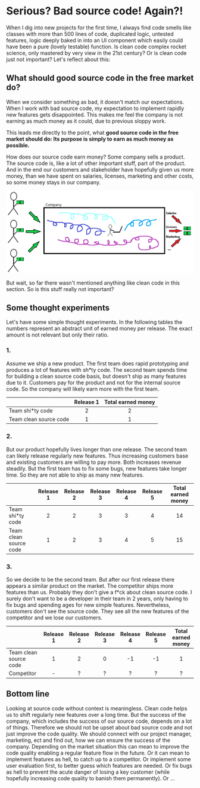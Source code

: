 # Serious? Bad source code! Again?!

When I dig into new projects for the first time, I always find code smells like classes with more than 500 lines of code, duplicated logic, untested features, logic deeply baked in into an UI component which easily could have been a pure (lovely testable) function. Is clean code complex rocket science, only mastered by very view in the 21st century? Or is clean code just not important? Let's reflect about this:

## What should good source code in the free market do?

When we consider something as bad, it doesn't match our expectations. When I work with bad source code, my expectation to implement rapidly new features gets disappointed. This makes me feel the company is not earning as much money as it could, due to previous sloppy work.

This leads me directly to the point, what **good source code in the free market should do: Its purpose is simply to earn as much money as possible.**

How does our source code earn money? Some company sells a product. The source code is, like a lot of other important stuff, part of the product. And in the end our customers and stakeholder have hopefully given us more money, than we have spent on salaries, licenses, marketing and other costs, so some money stays in our company.

![code2money.png](./code2money.png)

But wait, so far there wasn't mentioned anything like clean code in this section. So is this stuff really not important?

## Some thought experiments

Let's have some simple thought experiments. In the following tables the numbers represent an abstract unit of earned money per release. The exact amount is not relevant but only their ratio.

### 1.

Assume we ship a new product. The first team does rapid prototyping and produces a lot of features with sh\*ty code. The second team spends time for building a clean source code basis, but doesn't ship as many features due to it. Customers pay for the product and not for the internal source code. So the company will likely earn more with the first team.

|                        | Release 1 | Total earned money |
| :--------------------- | :-------: | :----------------: |
| Team shi\*ty code      |     2     |         2          |
| Team clean source code |     1     |         1          |

### 2.

But our product hopefully lives longer than one release. The second team can likely release regularly new features. Thus increasing customers base and existing customers are willing to pay more. Both increases revenue steadily. But the first team has to fix some bugs, new features take longer time. So they are not able to ship as many new features.

|                        | Release 1 | Release 2 | Release 3 | Release 4 | Release 5 | Total earned money |
| :--------------------- | :-------: | :-------: | :-------: | :-------: | :-------: | :----------------: |
| Team shi\*ty code      |     2     |     2     |     3     |     3     |     4     |         14         |
| Team clean source code |     1     |     2     |     3     |     4     |     5     |         15         |

### 3.

So we decide to be the second team. But after our first release there appears a similar product on the market. The competitor ships more features than us. Probably they don't give a f\*ck about clean source code. I surely don't want to be a developer in their team in 2 years, only having to fix bugs and spending ages for new simple features. Nevertheless, customers don't see the source code. They see all the new features of the competitor and we lose our customers.

|                        | Release 1 | Release 2 | Release 3 | Release 4 | Release 5 | Total earned money |
| :--------------------- | :-------: | :-------: | :-------: | :-------: | :-------: | :----------------: |
| Team clean source code |     1     |     2     |     0     |    -1     |    -1     |         1          |
| Competitor             |     -     |     ?     |     ?     |     ?     |     ?     |         ?          |

## Bottom line

Looking at source code without context is meaningless. Clean code helps us to shift regularly new features over a long time. But the success of the company, which includes the success of our source code, depends on a lot of things. Therefore we should not be upset about bad source code and not just improve the code quality. We should connect with our project manager, marketing, ect and find out, how we can ensure the success of the company. Depending on the market situation this can mean to improve the code quality enabling a regular feature flow in the future. Or it can mean to implement features as hell, to catch up to a competitor. Or implement some user evaluation first, to better guess which features are needed. Or fix bugs as hell to prevent the acute danger of losing a key customer (while hopefully increasing code quality to banish them permanently). Or ...
